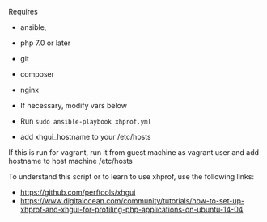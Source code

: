 Requires
- ansible,
- php 7.0 or later
- git
- composer
- nginx

- If necessary, modify vars below
- Run
```sudo ansible-playbook xhprof.yml```
- add xhgui_hostname to your /etc/hosts

If this is run for vagrant, run it from guest machine as vagrant user and add hostname to host machine /etc/hosts

To understand this script or to learn to use xhprof, use the following links:
- https://github.com/perftools/xhgui
- https://www.digitalocean.com/community/tutorials/how-to-set-up-xhprof-and-xhgui-for-profiling-php-applications-on-ubuntu-14-04
